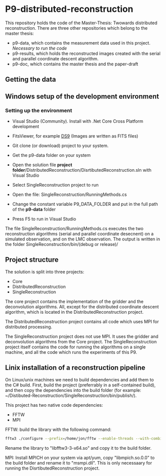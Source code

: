 # P9-distributed-reconstruction

This repository holds the code of the Master-Thesis: Twowards distributed reconstruction. There are three other repositories which belong to the master thesis:

* p9-data, which contains the measurement data used in this project. *Necessary to run the code*
* p9-results, which holds the reconstructed images created with the serial and parallel coordinate descent algorithm. 
* p9-doc, which contains the master thesis and the paper-draft

## Getting the data


## Windows setup of the development environment

### Setting up the environment

* Visual Studio (Community). Install with .Net Core Cross Platform development
* FitsViewer, for example [DS9](http://ds9.si.edu/site/Download.html) (Images are written as FITS files)
* Git clone (or download) project to your system.

* Get the p9-data folder on your system

* Open the solution file **project folder**/DistributedReconstruction/DisrtibutedReconstruction.sln with Visual Studio
* Select SingleReconstruction project to run
* Open the file: SingleReconstruction/RunningMethods.cs
* Change the constant variable P9_DATA_FOLDER and put in the full path of the **p9-data** folder
* Press F5 to run in Visual Studio

The file SingleReconstruction/RunningMethods.cs executes the two reconstruction algorithms (serial and parallel coordinate desecnent) on a simulated observation, and on the LMC observation. The output is written in the folder SingleReconstruction/bin/(debug or release)/


## Project structure
The solution is split into three projects:

* Core
* DistributedReconstruction
* SingleReconstruction

The core project contains the implementation of the gridder and the deconvolution algorithms. All, except for the distributed coordinate descent algorithm, which is located in the DistributedReconstruction project. 

The DistributedReconstruction project contains all code which uses MPI for distributed processing. 

The SingleReconstruction project does not use MPI. It uses the gridder and deconvolution algorithms from the Core project. The SingleReconstruction project itself contains the code for running the algorithms on a single machine, and all the code which runs the experiments of this P9.

## Linix installation of a reconstruction pipeline
On Linux/unix machines we need to build dependencies and add them to the C\# build. First, build the project (preferrably in a self-contained build), and then copy the dependencies into the build folder (for example: ~/Distibuted-Reconstruction/SingleReconstruction/bin/publish/).

This project has two native code dependencies:

* FFTW
* MPI


FFTW: build the library with the following command:

```bash
fftw3 ./configure --prefix=/home/jon/fftw --enable-threads --with-combined-threads --enable-shared
```

Rename the library to "libfftw3-3-x64.so" and copy it to the build folder.

MPI: Install MPICH on your system via apt/yum, copy "libmpich.so.0.0" to the build folder and rename it to "msmpi.dll". This is only necessaary for running the DisrtibutedReconstruction project.



